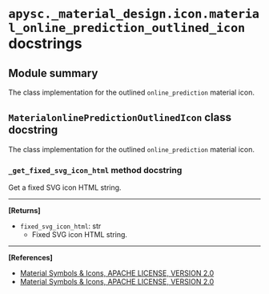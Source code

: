 # `apysc._material_design.icon.material_online_prediction_outlined_icon` docstrings

## Module summary

The class implementation for the outlined `online_prediction` material icon.

## `MaterialonlinePredictionOutlinedIcon` class docstring

The class implementation for the outlined `online_prediction` material icon.

### `_get_fixed_svg_icon_html` method docstring

Get a fixed SVG icon HTML string.<hr>

**[Returns]**

- `fixed_svg_icon_html`: str
  - Fixed SVG icon HTML string.

<hr>

**[References]**

- [Material Symbols & Icons, APACHE LICENSE, VERSION 2.0](https://fonts.google.com/icons?icon.size=24&icon.color=%23e8eaed)
- [Material Symbols & Icons, APACHE LICENSE, VERSION 2.0](https://www.apache.org/licenses/LICENSE-2.0.html)